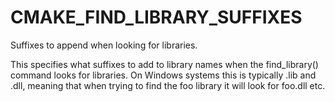   

# CMAKE_FIND_LIBRARY_SUFFIXES  
Suffixes to append when looking for libraries.  

This specifies what suffixes to add to library names when the
find_library() command looks for libraries.  On Windows systems this
is typically .lib and .dll, meaning that when trying to find the
foo library it will look for foo.dll etc.  

